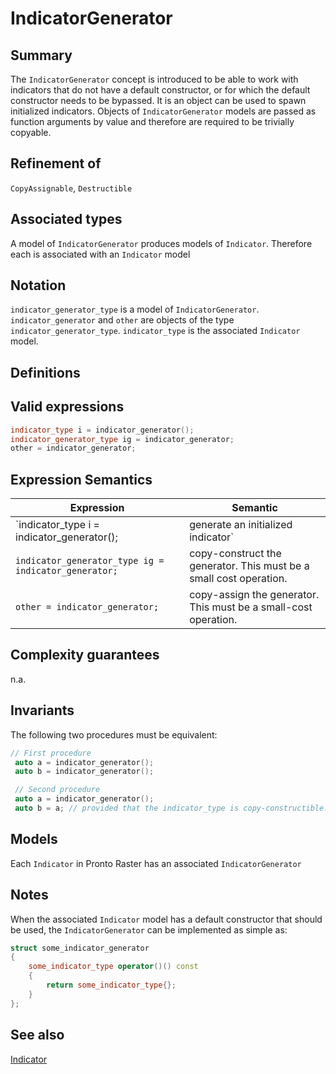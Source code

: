 # IndicatorGenerator

## Summary
The `IndicatorGenerator` concept is introduced to be able to work with indicators that do not have a default constructor, or for which the default constructor needs to be bypassed. It is an object can be used to spawn initialized indicators. Objects of `IndicatorGenerator` models are passed as function arguments by value and therefore are required to be trivially copyable.

## Refinement of
`CopyAssignable`, `Destructible` 

## Associated types
A model of `IndicatorGenerator` produces models of `Indicator`. Therefore each is associated with an `Indicator` model

## Notation
`indicator_generator_type` is a model of `IndicatorGenerator`.
`indicator_generator` and `other` are objects of the type `indicator_generator_type`.
`indicator_type` is the associated `Indicator` model.

## Definitions


## Valid expressions
```cpp
indicator_type i = indicator_generator();
indicator_generator_type ig = indicator_generator;
other = indicator_generator;
```
## Expression Semantics

|Expression|Semantic|
|----------|--------|
|`indicator_type i = indicator_generator();|generate an initialized indicator`|
|`indicator_generator_type ig = indicator_generator;`| copy-construct the generator. This must be a small cost operation.|
|`other = indicator_generator;`| copy-assign the generator. This must be a small-cost operation.|

## Complexity guarantees
n.a.

## Invariants
The following two procedures must be equivalent:

```cpp
// First procedure
 auto a = indicator_generator();
 auto b = indicator_generator();
```

```cpp
 // Second procedure
 auto a = indicator_generator();
 auto b = a; // provided that the indicator_type is copy-constructible.
 ```
## Models
Each `Indicator` in Pronto Raster has an associated `IndicatorGenerator`

## Notes
When the associated `Indicator` model has a default constructor that should be used, the `IndicatorGenerator` can be implemented as simple as:

```cpp
struct some_indicator_generator
{
	some_indicator_type operator()() const
	{
		return some_indicator_type{};
	}
};
```

## See also
[Indicator](./Indicator.md)


